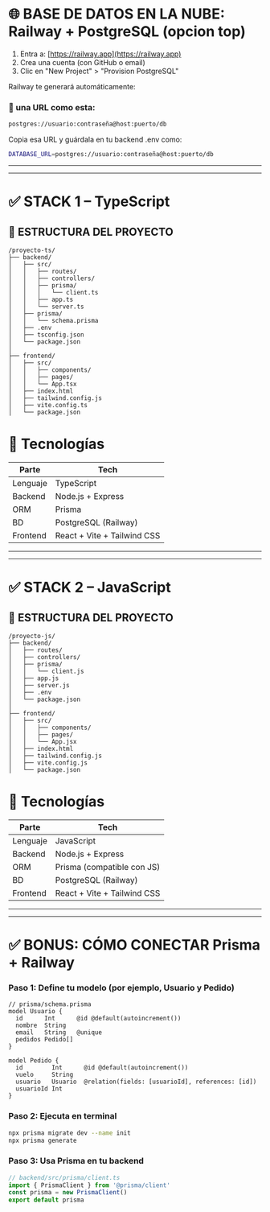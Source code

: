 # 🌐 BASE DE DATOS EN LA NUBE: Railway + PostgreSQL (opcion top)

1. Entra a: [https://railway.app](https://railway.app)
2. Crea una cuenta (con GitHub o email)
3. Clic en "New Project" > "Provision PostgreSQL"

Railway te generará automáticamente:

### 🔗 una URL como esta:

```bash
postgres://usuario:contraseña@host:puerto/db
``` 

Copia esa URL y guárdala en tu backend .env como:

```bash
DATABASE_URL=postgres://usuario:contraseña@host:puerto/db
```

---
---

# ✅ STACK 1 – TypeScript

## 📁 ESTRUCTURA DEL PROYECTO

```plaintext
/proyecto-ts/
├── backend/
│   ├── src/
│   │   ├── routes/
│   │   ├── controllers/
│   │   ├── prisma/
│   │   │   └── client.ts
│   │   ├── app.ts
│   │   └── server.ts
│   ├── prisma/
│   │   └── schema.prisma
│   ├── .env
│   ├── tsconfig.json
│   └── package.json
│
├── frontend/
│   ├── src/
│   │   ├── components/
│   │   ├── pages/
│   │   └── App.tsx
│   ├── index.html
│   ├── tailwind.config.js
│   ├── vite.config.ts
│   └── package.json
```
# 🧪 Tecnologías

| Parte     | Tech                          |
|-----------|-------------------------------|
| Lenguaje  | TypeScript                    |
| Backend   | Node.js + Express             |
| ORM       | Prisma                        |
| BD        | PostgreSQL (Railway)          |
| Frontend  | React + Vite + Tailwind CSS   |

---
---

# ✅ STACK 2 – JavaScript

## 📁 ESTRUCTURA DEL PROYECTO

```plaintext
/proyecto-js/
├── backend/
│   ├── routes/
│   ├── controllers/
│   ├── prisma/
│   │   └── client.js
│   ├── app.js
│   ├── server.js
│   ├── .env
│   └── package.json
│
├── frontend/
│   ├── src/
│   │   ├── components/
│   │   ├── pages/
│   │   └── App.jsx
│   ├── index.html
│   ├── tailwind.config.js
│   ├── vite.config.js
│   └── package.json
```
# 🧪 Tecnologías

| Parte     | Tech                          |
|-----------|-------------------------------|
| Lenguaje  | JavaScript                    |
| Backend   | Node.js + Express             |
| ORM       | Prisma (compatible con JS)    |
| BD        | PostgreSQL (Railway)          |
| Frontend  | React + Vite + Tailwind CSS   |

---
---

# ✅ BONUS: CÓMO CONECTAR Prisma + Railway

### Paso 1: Define tu modelo (por ejemplo, Usuario y Pedido)

```prisma
// prisma/schema.prisma
model Usuario {
  id      Int      @id @default(autoincrement())
  nombre  String
  email   String   @unique
  pedidos Pedido[]
}

model Pedido {
  id        Int      @id @default(autoincrement())
  vuelo     String
  usuario   Usuario  @relation(fields: [usuarioId], references: [id])
  usuarioId Int
}
```
### Paso 2: Ejecuta en terminal

```bash
npx prisma migrate dev --name init
npx prisma generate
```

### Paso 3: Usa Prisma en tu backend

```ts
// backend/src/prisma/client.ts
import { PrismaClient } from '@prisma/client'
const prisma = new PrismaClient()
export default prisma
```

